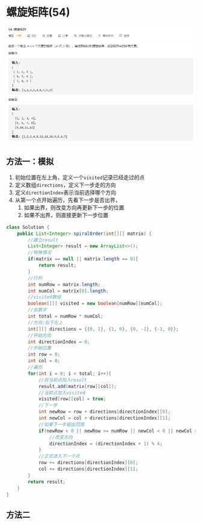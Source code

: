 # 螺旋矩阵(54)

![image-20210130213500912](https://raw.githubusercontent.com/TWDH/General/pic/img/image-20210130213500912.png)

## 方法一：模拟

1. 初始位置在左上角，定义一个`visited`记录已经走过的点
2. 定义数组`directions`，定义下一步走的方向
3. 定义`directionIndex`表示当前选择哪个方向
4. 从第一个点开始遍历，先看下一步是否出界，
   1. 如果出界，则改变方向再更新下一步的位置
   2. 如果不出界，则直接更新下一步位置

```java
class Solution {
    public List<Integer> spiralOrder(int[][] matrix) {
        //建立result
        List<Integer> result = new ArrayList<>();
        //特殊情况
        if(matrix == null || matrix.length == 0){
            return result;
        }
        //行列
        int numRow = matrix.length;
        int numCol = matrix[0].length;
        //visited数组
        boolean[][] visited = new boolean[numRow][numCol];
        //总数字
        int total = numRow * numCol;
        //方向:右下左上
        int[][] directions = {{0, 1}, {1, 0}, {0, -1}, {-1, 0}};
        //开始方向
        int directionIndex = 0;
        //开始位置
        int row = 0;
        int col = 0;
        //遍历
        for(int i = 0; i < total; i++){
            //将当前点加入result
            result.add(matrix[row][col]);
            //当前点加入visited
            visited[row][col] = true;
            //下一步
            int newRow = row + directions[directionIndex][0];
            int newCol = col + directions[directionIndex][1];
            //如果下一步超出范围
            if(newRow < 0 || newRow >= numRow || newCol < 0 || newCol >= numCol || visited[newRow][newCol] == true){
                //改变方向
                directionIndex = (directionIndex + 1) % 4;
            }
            //正式进入下一个点
            row += directions[directionIndex][0];
            col += directions[directionIndex][1];
        }
        return result;
    }
}
```

## 方法二